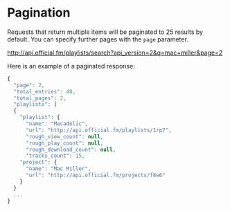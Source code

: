 # Pagination

Requests that return multiple items will be paginated to 25 results by default. You can specify further pages with the `page` parameter.

http://api.official.fm/playlists/search?api_version=2&q=mac+miller&page=2

Here is an example of a paginated response:

```javascript
{
  "page": 2,
  "total_entries": 40,
  "total_pages": 2,
  "playlists": [
  {
    "playlist": {
      "name": "Macadelic",
      "url": "http://api.official.fm/playlists/1rp7",
      "rough_view_count": null,
      "rough_play_count": null,
      "rough_download_count": null,
      "tracks_count": 15,
    "project": {
      "name": "Mac Miller",
      "url": "http://api.official.fm/projects/f8w6"
    }
  }
  ...
}
```